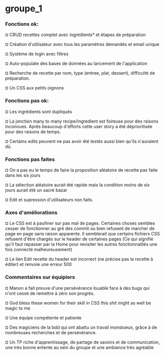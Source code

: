 # groupe_1
### Fonctions ok:

¤ CRUD recettes complet avec ingrédients* et étapes de préparation

¤ Création d'utilisateur avec tous les paramètres demandés et email unique

¤ Système de login avec filtres

¤ Auto-populate des bases de données au lancement de l'application

¤ Recherche de recette par nom, type (entree, plat, dessert), difficulté de préparation.

¤ Un CSS aux petits oignons

### Fonctions pas ok:

¤ Les ingrédients sont dupliqués

¤ La jonction many to many recipe/ingredient est foireuse pour des raisons inconnues.
Après beaucoup d'efforts cette user story a été déprioritisée pour des raisons de temps.

¤ Certains edits peuvent ne pas avoir été testés aussi bien qu'ils n'auraient dû.

### Fonctions pas faites

¤ On a pas eu le temps de faire la proposition aléatoire de recette pas faite dans les six jours

¤ La sélection aléatoire aurait été rapide mais la condition moins de six jours aurait été un sacré bazar

¤ Edit et supression d'utilisateurs non faits.

### Axes d'améliorations

¤ Le CSS est à paufiner sur pas mal de pages.
Certaines choses sembles cesser de fonctionner au gré des commit ou bien refusent de marcher de page en page sans raison apparente. Il semblerait que certains fichiers CSS refusent d'être chargés sur le header de certaines pages (Ce qui signifie qu'il faut repasser par la Home pour revisiter les autres fonctionnalités une fois connecté malheureusement)

¤ Le lien Edit recette du header est incorrect (ne précise pas la recette à éditer) et renvoie une erreur 500

### Commentaires sur équipiers

¤ Manon a fait preuve d'une persévérance louable face à des bugs qui n'ont cessé de remettre à zéro son progrès.

¤ God bless these women for their skill in CSS this shit might as well be magic to me

¤ Une équipe compétente et patiente

¤ Des magiciens de la bdd qui ont abattu un travail monstueux, grâce à de nombreuses recherches et de persévérance.

¤ Un TP riche d'apprentissage, de partage de savoirs et de communication, une très bonne entente au sein du groupe et une ambiance très agréable  
